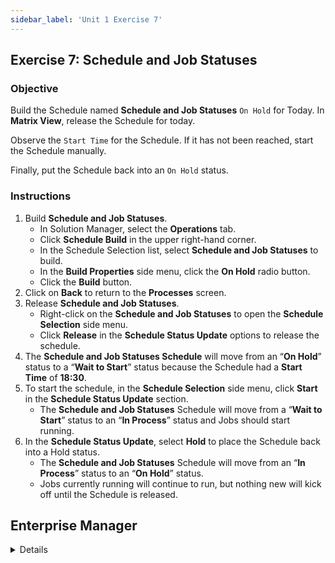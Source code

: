 ```yaml
---
sidebar_label: 'Unit 1 Exercise 7'
---
```


## Exercise 7: Schedule and Job Statuses 

### Objective 

Build the Schedule named **Schedule and Job Statuses** ```On Hold``` for Today. In **Matrix View**, release the Schedule for today.

Observe the ```Start Time``` for the Schedule. If it has not been reached, start the Schedule manually. 

Finally, put the Schedule back into an ```On Hold``` status.

### Instructions

1.	Build **Schedule and Job Statuses**.
    * In Solution Manager, select the **Operations** tab. 
    * Click **Schedule Build** in the upper right-hand corner. 
    * In the Schedule Selection list, select **Schedule and Job Statuses** to build.
    * In the **Build Properties** side menu, click the **On Hold** radio button.
    * Click the **Build** button.
2.	Click on **Back** to return to the **Processes** screen.
3.	Release **Schedule and Job Statuses**.
    * Right-click on the **Schedule and Job Statuses** to open the **Schedule Selection** side menu.
    *	Click **Release** in the **Schedule Status Update** options to release the schedule.
4.	The **Schedule and Job Statuses Schedule** will move from an “**On Hold**” status to a “**Wait to Start**” status because the Schedule had a **Start Time** of **18:30**.
5.	To start the schedule, in the **Schedule Selection** side menu, click **Start** in the **Schedule Status Update** section.
    *	The **Schedule and Job Statuses** Schedule will move from a “**Wait to Start**” status to an “**In Process**” status and Jobs should start running.
6.	In the **Schedule Status Update**, select **Hold** to place the Schedule back into a Hold status.
    * The **Schedule and Job Statuses** Schedule will move from an “**In Process**” status to an “**On Hold**” status.
    * Jobs currently running will continue to run, but nothing new will kick off until the Schedule is released.


## Enterprise Manager

<details>

:::tip [Walkthrough Video - Unit 1 Exercise 7](../static/videobasic/U1E7.mp4)

:::

1.	Build **Schedule and Job Statuses**.
  * Under the Operation topic, Double-Click on **Schedule Build**. 
  * In the **Schedule Selection** section, select **Schedule and Job Statuses** to build.
  * Click the **Build** button.
  * In the **Build Properties** pop-up, click the **On Hold** radio button.
  * Click **OK**.
2.	Close the **Build Schedules** screen.
3.	Release **Schedule and Job Statuses** using one of the **Operations Screens**. The instructions below use the **Matrix** screen.
  * Under the **Operation** topic, Double-Click on **Matrix**. 
  *	Verify that the current date is selected in the **Calendar** on the upper left hand of the **Matrix** screen.
  *	Left-Click on the **Schedule and Job Statuses** Schedule to see the Jobs.
  *	Right-Click on the **Schedule and Job Statuses** Schedule in the **Schedule** selection to the right of the **Calendar**.
  *	Select **Release** from the menu.
  *	Verify that the information in the pop-up window is true.
  *	Type **“Practice Exercise - Release”** in the **Enter a short explanation for this status change** text field.
4.	Click **OK**.
  *	The **Schedule and Job Statuses Schedule** will move from an “**On Hold**” status to a “**Wait to Start**” status because the Schedule had a **Start Time** of **18:30**.
5.	Start the Schedule
  *	Right-Click on the **Schedule and Job Statuses Schedule** from the **Schedule** selection area again.
  *	Select **Start** from the menu.
  *	Verify that the information in the pop-up window is true.
  *	Type “**Practice Exercise - Start**” in the **Enter a short explanation for this status change** text field.
  *	Click **OK**.
  *	The **Schedule and Job Statuses** Schedule will move from a “**Wait to Start**” status to an “**In Process**” status and Jobs should start running.
6.	Hold the Schedule
  *	Right-Click on the **Schedule and Job Statuses** Schedule from the **Schedule** menu again.
  *	Select **Hold** from the menu.
  *	Verify that the information in the pop-up window is true.
  *	Type “**Practice Exercise - Hold**” in the **Enter a short explanation for this status change** text field.
  *	Click **OK**.
    * The **Schedule and Job Statuses** Schedule will move from an “**In Process**” status to an “**On Hold**” status.
    * Jobs currently running will continue to run, but nothing new will kick off until the Schedule is released.

</details>
